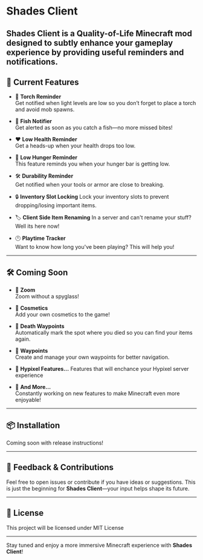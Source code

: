 # Shades Client

**Shades Client** is a Quality-of-Life Minecraft mod designed to subtly enhance your gameplay experience by providing useful reminders and notifications.
---

## 🌟 Current Features

- 🔦 **Torch Reminder**  
  Get notified when light levels are low so you don’t forget to place a torch and avoid mob spawns.

- 🎣 **Fish Notifier**  
  Get alerted as soon as you catch a fish—no more missed bites!

- ❤️ **Low Health Reminder**  
  Get a heads-up when your health drops too low.

- 🍗 **Low Hunger Reminder**  
  This feature reminds you when your hunger bar is getting low.

- 🛠️ **Durability Reminder**  
  Get notified when your tools or armor are close to breaking.

- 🔒 **Inventory Slot Locking**
  Lock your inventory slots to prevent dropping/losing important items.

- 🏷️ **Client Side Item Renaming**
  In a server and can't rename your stuff? Well its here now!

- 🕛 **Playtime Tracker**  
  Want to know how long you've been playing? This will help you!

---

## 🛠️ Coming Soon

- 🔎 **Zoom**  
  Zoom without a spyglass!

- 🚧 **Cosmetics**  
  Add your own cosmetics to the game!
  
- 📍 **Death Waypoints**  
  Automatically mark the spot where you died so you can find your items again.

- 🧭 **Waypoints**  
  Create and manage your own waypoints for better navigation.

- 🚧 **Hypixel Features...**
  Features that will enchance your Hypixel server experience
  
- 🚧 **And More...**  
  Constantly working on new features to make Minecraft even more enjoyable!

---

## 📦 Installation

Coming soon with release instructions!

---

## 💬 Feedback & Contributions

Feel free to open issues or contribute if you have ideas or suggestions. This is just the beginning for **Shades Client**—your input helps shape its future.

---

## 📜 License

This project will be licensed under MIT License

---

Stay tuned and enjoy a more immersive Minecraft experience with **Shades Client**! 
